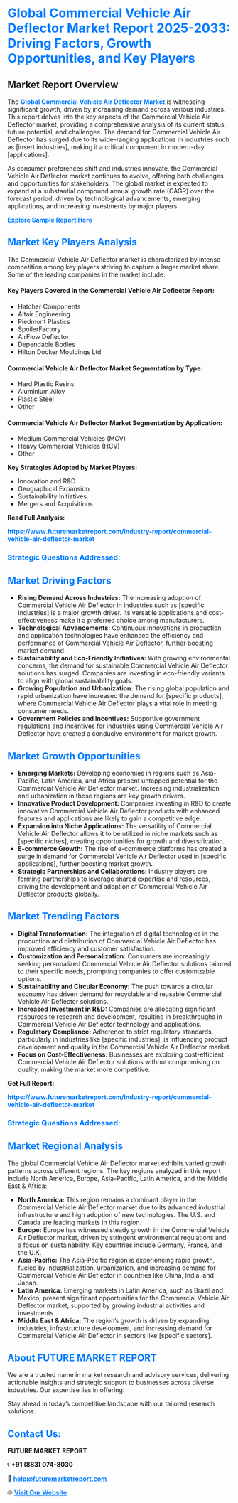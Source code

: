 <h1 style="color: #007BFF;">Global Commercial Vehicle Air Deflector Market Report 2025-2033: Driving Factors, Growth Opportunities, and Key Players</h1>

<section id="overview">
<h2>Market Report Overview</h2>
<p>The <a href="https://www.futuremarketreport.com/industry-report/commercial-vehicle-air-deflector-market" style="color: #007BFF; text-decoration: none;"><strong>Global Commercial Vehicle Air Deflector Market</strong></a> is witnessing significant growth, driven by increasing demand across various industries. This report delves into the key aspects of the Commercial Vehicle Air Deflector market, providing a comprehensive analysis of its current status, future potential, and challenges. The demand for Commercial Vehicle Air Deflector has surged due to its wide-ranging applications in industries such as [insert industries], making it a critical component in modern-day [applications].</p>
<p>As consumer preferences shift and industries innovate, the Commercial Vehicle Air Deflector market continues to evolve, offering both challenges and opportunities for stakeholders. The global market is expected to expand at a substantial compound annual growth rate (CAGR) over the forecast period, driven by technological advancements, emerging applications, and increasing investments by major players.</p>
</section>

<section id="overview">
<p><a href="https://www.futuremarketreport.com/request-sample/reportId=93280" style="color: #007BFF; text-decoration: none;"><strong>Explore Sample Report Here</strong></a></p>
</section>

<section id="key-players">
<h2 style="color: #007BFF;">Market Key Players Analysis</h2>
<p>The Commercial Vehicle Air Deflector market is characterized by intense competition among key players striving to capture a larger market share. Some of the leading companies in the market include:</p>
<h4>Key Players Covered in the Commercial Vehicle Air Deflector Report:</h4>
<ul><li>Hatcher Components</li><li>Altair Engineering</li><li>Piedmont Plastics</li><li>SpoilerFactory</li><li>AirFlow Deflector</li><li>Dependable Bodies</li><li>Hilton Docker Mouldings Ltd</li></ul>
<h4>Commercial Vehicle Air Deflector Market Segmentation by Type:</h4>
<ul><li>Hard Plastic Resins</li><li>Aluminium Alloy</li><li>Plastic Steel</li><li>Other</li></ul>

<h4>Commercial Vehicle Air Deflector Market Segmentation by Application:</h4>
<ul><li>Medium Commercial Vehicles (MCV)</li><li>Heavy Commercial Vehicles (HCV)</li><li>Other</li></ul>
<p><strong>Key Strategies Adopted by Market Players:</strong></p>
<ul>
<li>Innovation and R&D</li>
<li>Geographical Expansion</li>
<li>Sustainability Initiatives</li>
<li>Mergers and Acquisitions</li>
</ul>
</section>

<section>
<p><strong>Read Full Analysis: </strong></p><a href="https://www.futuremarketreport.com/industry-report/commercial-vehicle-air-deflector-market" style="color: #007BFF; text-decoration: none;"><strong>https://www.futuremarketreport.com/industry-report/commercial-vehicle-air-deflector-market</strong></a>
<h3 style="color: #007BFF;">Strategic Questions Addressed:</h3>
</section>

<section id="driving-factors">
<h2 style="color: #007BFF;">Market Driving Factors</h2>
<ul>
<li><strong>Rising Demand Across Industries:</strong> The increasing adoption of Commercial Vehicle Air Deflector in industries such as [specific industries] is a major growth driver. Its versatile applications and cost-effectiveness make it a preferred choice among manufacturers.</li>
<li><strong>Technological Advancements:</strong> Continuous innovations in production and application technologies have enhanced the efficiency and performance of Commercial Vehicle Air Deflector, further boosting market demand.</li>
<li><strong>Sustainability and Eco-Friendly Initiatives:</strong> With growing environmental concerns, the demand for sustainable Commercial Vehicle Air Deflector solutions has surged. Companies are investing in eco-friendly variants to align with global sustainability goals.</li>
<li><strong>Growing Population and Urbanization:</strong> The rising global population and rapid urbanization have increased the demand for [specific products], where Commercial Vehicle Air Deflector plays a vital role in meeting consumer needs.</li>
<li><strong>Government Policies and Incentives:</strong> Supportive government regulations and incentives for industries using Commercial Vehicle Air Deflector have created a conducive environment for market growth.</li>
</ul>
</section>

<section id="growth-opportunities">
<h2 style="color: #007BFF;">Market Growth Opportunities</h2>
<ul>
<li><strong>Emerging Markets:</strong> Developing economies in regions such as Asia-Pacific, Latin America, and Africa present untapped potential for the Commercial Vehicle Air Deflector market. Increasing industrialization and urbanization in these regions are key growth drivers.</li>
<li><strong>Innovative Product Development:</strong> Companies investing in R&D to create innovative Commercial Vehicle Air Deflector products with enhanced features and applications are likely to gain a competitive edge.</li>
<li><strong>Expansion into Niche Applications:</strong> The versatility of Commercial Vehicle Air Deflector allows it to be utilized in niche markets such as [specific niches], creating opportunities for growth and diversification.</li>
<li><strong>E-commerce Growth:</strong> The rise of e-commerce platforms has created a surge in demand for Commercial Vehicle Air Deflector used in [specific applications], further boosting market growth.</li>
<li><strong>Strategic Partnerships and Collaborations:</strong> Industry players are forming partnerships to leverage shared expertise and resources, driving the development and adoption of Commercial Vehicle Air Deflector products globally.</li>
</ul>
</section>

<section id="trending-factors">
<h2 style="color: #007BFF;">Market Trending Factors</h2>
<ul>
<li><strong>Digital Transformation:</strong> The integration of digital technologies in the production and distribution of Commercial Vehicle Air Deflector has improved efficiency and customer satisfaction.</li>
<li><strong>Customization and Personalization:</strong> Consumers are increasingly seeking personalized Commercial Vehicle Air Deflector solutions tailored to their specific needs, prompting companies to offer customizable options.</li>
<li><strong>Sustainability and Circular Economy:</strong> The push towards a circular economy has driven demand for recyclable and reusable Commercial Vehicle Air Deflector solutions.</li>
<li><strong>Increased Investment in R&D:</strong> Companies are allocating significant resources to research and development, resulting in breakthroughs in Commercial Vehicle Air Deflector technology and applications.</li>
<li><strong>Regulatory Compliance:</strong> Adherence to strict regulatory standards, particularly in industries like [specific industries], is influencing product development and quality in the Commercial Vehicle Air Deflector market.</li>
<li><strong>Focus on Cost-Effectiveness:</strong> Businesses are exploring cost-efficient Commercial Vehicle Air Deflector solutions without compromising on quality, making the market more competitive.</li>
</ul>
</section>

<section>
<p><strong>Get Full Report: </strong></p><a href="https://www.futuremarketreport.com/industry-report/commercial-vehicle-air-deflector-market" style="color: #007BFF; text-decoration: none;"><strong>https://www.futuremarketreport.com/industry-report/commercial-vehicle-air-deflector-market</strong></a>
<h3 style="color: #007BFF;">Strategic Questions Addressed:</h3>
</section>


<section id="regional-analysis">
<h2 style="color: #007BFF;">Market Regional Analysis</h2>
<p>The global Commercial Vehicle Air Deflector market exhibits varied growth patterns across different regions. The key regions analyzed in this report include North America, Europe, Asia-Pacific, Latin America, and the Middle East & Africa:</p>
<ul>
<li><strong>North America:</strong> This region remains a dominant player in the Commercial Vehicle Air Deflector market due to its advanced industrial infrastructure and high adoption of new technologies. The U.S. and Canada are leading markets in this region.</li>
<li><strong>Europe:</strong> Europe has witnessed steady growth in the Commercial Vehicle Air Deflector market, driven by stringent environmental regulations and a focus on sustainability. Key countries include Germany, France, and the U.K.</li>
<li><strong>Asia-Pacific:</strong> The Asia-Pacific region is experiencing rapid growth, fueled by industrialization, urbanization, and increasing demand for Commercial Vehicle Air Deflector in countries like China, India, and Japan.</li>
<li><strong>Latin America:</strong> Emerging markets in Latin America, such as Brazil and Mexico, present significant opportunities for the Commercial Vehicle Air Deflector market, supported by growing industrial activities and investments.</li>
<li><strong>Middle East & Africa:</strong> The region’s growth is driven by expanding industries, infrastructure development, and increasing demand for Commercial Vehicle Air Deflector in sectors like [specific sectors].</li>
</ul>
</section>

<footer>
<h2 style="color: #007BFF;">About FUTURE MARKET REPORT</h2>
<p>We are a trusted name in market research and advisory services, delivering actionable insights and strategic support to businesses across diverse industries. Our expertise lies in offering:</p>

<p>Stay ahead in today’s competitive landscape with our tailored research solutions.</p>

<h2 style="color: #007BFF;">Contact Us:</h2>
<p><strong>FUTURE MARKET REPORT</strong></p>
<p>📞 <strong>+91 (883) 074-8030</strong></p>
<p>📧 <strong><a href="mailto:help@futuremarketreport.com" style="color: #007BFF;">help@futuremarketreport.com</a></strong></p>
<p>🌐 <strong><a href="https://www.futuremarketreport.com/" style="color: #007BFF;">Visit Our Website</a></strong></p>
</footer>